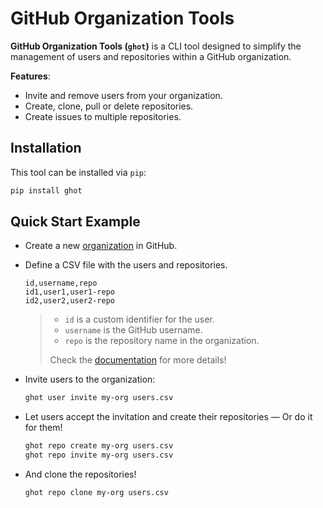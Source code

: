 # GitHub Organization Tools

__GitHub Organization Tools (`ghot`)__ is a CLI tool designed to simplify the management of users and repositories
within a GitHub organization.

__Features__:

- Invite and remove users from your organization.
- Create, clone, pull or delete repositories.
- Create issues to multiple repositories.

## Installation
This tool can be installed via `pip`:

```bash
pip install ghot
```

## Quick Start Example
- Create a new [organization][org] in GitHub.

[org]: https://docs.github.com/articles/creating-a-new-organization-from-scratch

- Define a CSV file with the users and repositories.
    ```csv
    id,username,repo
    id1,user1,user1-repo
    id2,user2,user2-repo
    ```

    > - `id` is a custom identifier for the user.
    > - `username` is the GitHub username.
    > - `repo` is the repository name in the organization.
    >
    > Check the [documentation](https://joapuiib.github.io/github-organization-tools/) for more details!

- Invite users to the organization:
    ```bash
    ghot user invite my-org users.csv
    ```

- Let users accept the invitation and create their repositories — Or do it for them!
    ```bash
    ghot repo create my-org users.csv
    ghot repo invite my-org users.csv
    ```

- And clone the repositories!
    ```bash
    ghot repo clone my-org users.csv
    ```
